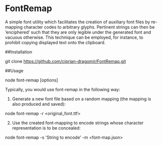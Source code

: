 # FontRemap
A simple font utility which facilitates the creation of auxiliary font files by re-mapping character codes to arbitrary glyphs. Pertinent strings can then be ‘enciphered’ such that they are only legible under the generated font and vacuous otherwise. This technique can be employed, for instance, to prohibit copying displayed text onto the clipboard.

##Installation

git clone https://github.com/ciprian-dragomir/FontRemap.git

##Usage

node font-remap [options]

Typically, you would use font-remap in the following way:
1. Generate a new font file based on a random mapping (the mapping is also produced and saved):

node font-remap -r <original_font.ttf>

2. Use the created font-mapping to encode strings whose character representation is to be concealed:

node font-remap -s 'String to encode' -m <font-map.json>
